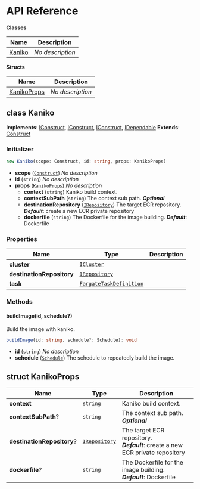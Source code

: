 # API Reference

**Classes**

Name|Description
----|-----------
[Kaniko](#cdk-kaniko-kaniko)|*No description*


**Structs**

Name|Description
----|-----------
[KanikoProps](#cdk-kaniko-kanikoprops)|*No description*



## class Kaniko  <a id="cdk-kaniko-kaniko"></a>



__Implements__: [IConstruct](#constructs-iconstruct), [IConstruct](#aws-cdk-core-iconstruct), [IConstruct](#constructs-iconstruct), [IDependable](#aws-cdk-core-idependable)
__Extends__: [Construct](#aws-cdk-core-construct)

### Initializer




```ts
new Kaniko(scope: Construct, id: string, props: KanikoProps)
```

* **scope** (<code>[Construct](#aws-cdk-core-construct)</code>)  *No description*
* **id** (<code>string</code>)  *No description*
* **props** (<code>[KanikoProps](#cdk-kaniko-kanikoprops)</code>)  *No description*
  * **context** (<code>string</code>)  Kaniko build context. 
  * **contextSubPath** (<code>string</code>)  The context sub path. __*Optional*__
  * **destinationRepository** (<code>[IRepository](#aws-cdk-aws-ecr-irepository)</code>)  The target ECR repository. __*Default*__: create a new ECR private repository
  * **dockerfile** (<code>string</code>)  The Dockerfile for the image building. __*Default*__: Dockerfile



### Properties


Name | Type | Description 
-----|------|-------------
**cluster** | <code>[ICluster](#aws-cdk-aws-ecs-icluster)</code> | <span></span>
**destinationRepository** | <code>[IRepository](#aws-cdk-aws-ecr-irepository)</code> | <span></span>
**task** | <code>[FargateTaskDefinition](#aws-cdk-aws-ecs-fargatetaskdefinition)</code> | <span></span>

### Methods


#### buildImage(id, schedule?) <a id="cdk-kaniko-kaniko-buildimage"></a>

Build the image with kaniko.

```ts
buildImage(id: string, schedule?: Schedule): void
```

* **id** (<code>string</code>)  *No description*
* **schedule** (<code>[Schedule](#aws-cdk-aws-events-schedule)</code>)  The schedule to repeatedly build the image.






## struct KanikoProps  <a id="cdk-kaniko-kanikoprops"></a>






Name | Type | Description 
-----|------|-------------
**context** | <code>string</code> | Kaniko build context.
**contextSubPath**? | <code>string</code> | The context sub path.<br/>__*Optional*__
**destinationRepository**? | <code>[IRepository](#aws-cdk-aws-ecr-irepository)</code> | The target ECR repository.<br/>__*Default*__: create a new ECR private repository
**dockerfile**? | <code>string</code> | The Dockerfile for the image building.<br/>__*Default*__: Dockerfile



